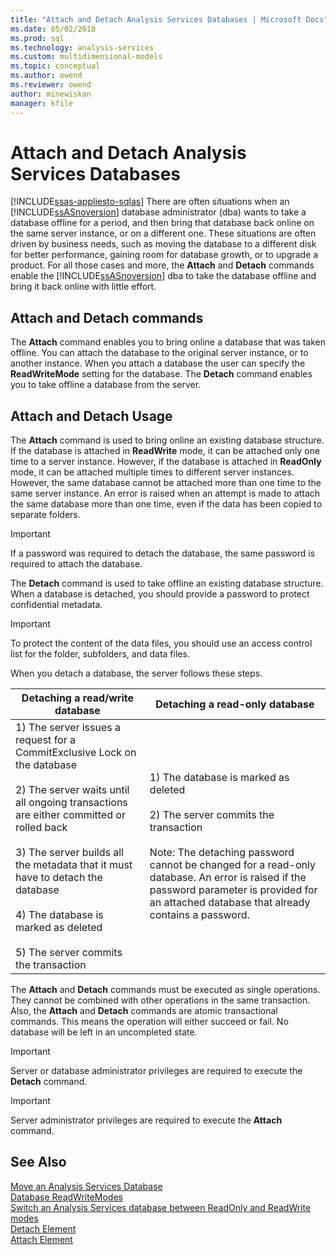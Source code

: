 ```yaml
---
title: "Attach and Detach Analysis Services Databases | Microsoft Docs"
ms.date: 05/02/2018
ms.prod: sql
ms.technology: analysis-services
ms.custom: multidimensional-models
ms.topic: conceptual
ms.author: owend
ms.reviewer: owend
author: minewiskan
manager: kfile
---
```

# Attach and Detach Analysis Services Databases
[!INCLUDE[ssas-appliesto-sqlas](../includes/ssas-appliesto-sqlas.md)]
  There are often situations when an [!INCLUDE[ssASnoversion](../includes/ssasnoversion-md.md)] database administrator (dba) wants to take a database offline for a period, and then bring that database back online on the same server instance, or on a different one. These situations are often driven by business needs, such as moving the database to a different disk for better performance, gaining room for database growth, or to upgrade a product. For all those cases and more, the **Attach** and **Detach** commands enable the [!INCLUDE[ssASnoversion](../includes/ssasnoversion-md.md)] dba to take the database offline and bring it back online with little effort.  
  
## Attach and Detach commands  
 The **Attach** command enables you to bring online a database that was taken offline. You can attach the database to the original server instance, or to another instance. When you attach a database the user can specify the **ReadWriteMode** setting for the database. The **Detach** command enables you to take offline a database from the server.  
  
## Attach and Detach Usage  
 The **Attach** command is used to bring online an existing database structure. If the database is attached in **ReadWrite** mode, it can be attached only one time to a server instance. However, if the database is attached in **ReadOnly** mode, it can be attached multiple times to different server instances. However, the same database cannot be attached more than one time to the same server instance. An error is raised when an attempt is made to attach the same database more than one time, even if the data has been copied to separate folders.  
  
> [!IMPORTANT]  
>  If a password was required to detach the database, the same password is required to attach the database.  
  
 The **Detach** command is used to take offline an existing database structure. When a database is detached, you should provide a password to protect confidential metadata.  
  
> [!IMPORTANT]  
>  To protect the content of the data files, you should use an access control list for the folder, subfolders, and data files.  
  
 When you detach a database, the server follows these steps.  
  
|Detaching a read/write database|Detaching a read-only database|  
|--------------------------------------|-------------------------------------|  
|1) The server issues a request for a CommitExclusive Lock on the database<br /><br /> 2) The server waits until all ongoing transactions are either committed or rolled back<br /><br /> 3) The server builds all the metadata that it must have to detach the database<br /><br /> 4) The database is marked as deleted<br /><br /> 5) The server commits the transaction|1) The database is marked as deleted<br /><br /> 2) The server commits the transaction<br /><br /> Note: The detaching password cannot be changed for a read-only database. An error is raised if the password parameter is provided for an attached database that already contains a password.|  
  
 The **Attach** and **Detach** commands must be executed as single operations. They cannot be combined with other operations in the same transaction. Also, the **Attach** and **Detach** commands are atomic transactional commands. This means the operation will either succeed or fail. No database will be left in an uncompleted state.  
  
> [!IMPORTANT]  
>  Server or database administrator privileges are required to execute the **Detach** command.  
  
> [!IMPORTANT]  
>  Server administrator privileges are required to execute the **Attach** command.  
  
## See Also  
 [Move an Analysis Services Database](../../analysis-services/multidimensional-models/move-an-analysis-services-database.md)   
 [Database ReadWriteModes](../../analysis-services/multidimensional-models/database-readwritemodes.md)   
 [Switch an Analysis Services database between ReadOnly and ReadWrite modes](../../analysis-services/multidimensional-models/switch-an-analysis-services-database-between-readonly-and-readwrite-modes.md)   
 [Detach Element](https://docs.microsoft.com/analysis-services/xmla/xml-elements-commands/detach-element)   
 [Attach Element](https://docs.microsoft.com/analysis-services/xmla/xml-elements-commands/attach-element)  
  
  
